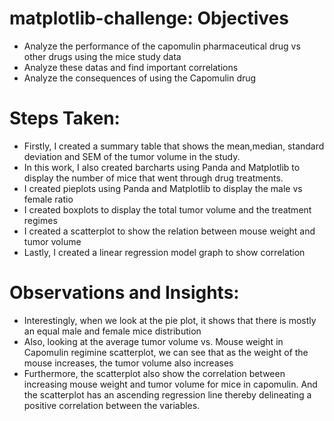 # matplotlib-challenge: Objectives
* Analyze the performance of the capomulin pharmaceutical drug vs other drugs using the mice study data
* Analyze these datas and find important correlations
* Analyze the consequences of using the Capomulin drug

# Steps Taken:
* Firstly, I created a summary table that shows the mean,median, standard deviation and SEM of the tumor volume in the study.
* In this work, I also created barcharts using Panda and Matplotlib to display the number of mice that went through drug treatments.
* I created pieplots using Panda and Matplotlib to display the male vs female ratio
* I created boxplots to display the total tumor volume and the treatment regimes
* I created a scatterplot to show the relation between mouse weight and tumor volume
* Lastly, I created a linear regression model graph to show correlation

# Observations and Insights:
* Interestingly, when we look at the pie plot, it shows that there is mostly an equal male and female mice distribution
* Also, looking at the average tumor volume vs. Mouse weight in Capomulin regimine scatterplot, we can see that as the weight of the mouse increases, the tumor volume also increases
* Furthermore, the scatterplot also show the correlation between increasing mouse weight and tumor volume for mice in capomulin. And the scatterplot has an ascending regression line thereby delineating a positive correlation between the variables.

